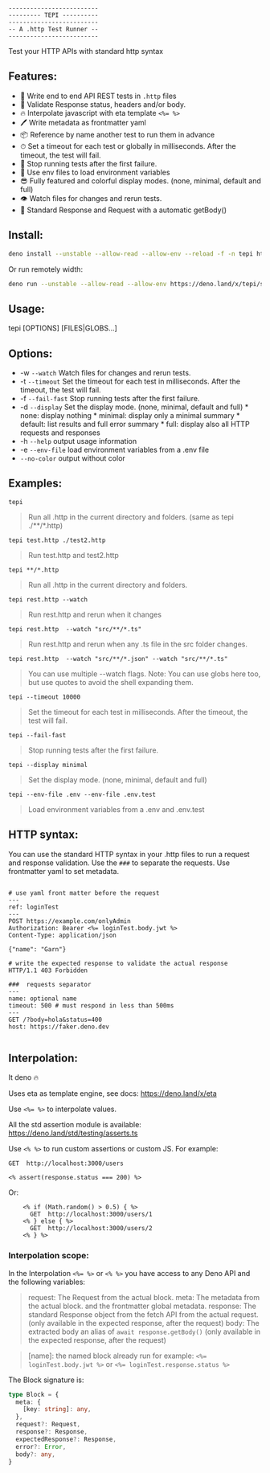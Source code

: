 

```

-------------------------
--------- TEPI ----------
-------------------------
-- A .http Test Runner --
-------------------------

```
Test your HTTP APIs with standard http syntax

## Features:

- 📝  Write end to end API REST tests in `.http` files
- 🔎  Validate Response status, headers and/or body.
- 🔥  Interpolate javascript with eta template `<%= %>`
- 🖊   Write metadata as frontmatter yaml
- 📦  Reference by name another test to run them in advance
- ⏱   Set a timeout for each test or globally in milliseconds. After the timeout, the test will fail.
- 🚨  Stop running tests after the first failure.
- 🔋  Use env files to load environment variables
- 😎  Fully featured and colorful display modes. (none, minimal, default and full)
- 👁   Watch files for changes and rerun tests.
- 🍯  Standard Response and Request with a automatic getBody()


## Install:


```bash
deno install --unstable --allow-read --allow-env --reload -f -n tepi https://deno.land/x/tepi/src/cli.ts
```

Or run remotely width:

```bash
deno run --unstable --allow-read --allow-env https://deno.land/x/tepi/src/cli.ts
```

## Usage:

tepi [OPTIONS] [FILES|GLOBS...]

## Options:

* -w `--watch`         Watch files for changes and rerun tests.
* -t `--timeout`       Set the timeout for each test in milliseconds. After the timeout, the test will fail.
* -f `--fail-fast`     Stop running tests after the first failure.
* -d `--display`       Set the display mode. (none, minimal, default and full)
         *  none: display nothing
         *  minimal: display only a minimal summary
         *  default: list results and full error summary
         *  full: display also all HTTP requests and responses
* -h `--help`          output usage information
* -e `--env-file`     load environment variables from a .env file
*    `--no-color`     output without color

## Examples:

`tepi`
> Run all .http in the current directory and folders. (same as tepi ./**/*.http)

`tepi test.http ./test2.http`
> Run test.http and test2.http


`tepi **/*.http`
> Run all .http in the current directory and folders.


`tepi rest.http --watch`
> Run rest.http and rerun when it changes



`tepi rest.http  --watch "src/**/*.ts"`
> Run rest.http and rerun when any .ts file in the src folder changes.


`tepi rest.http  --watch "src/**/*.json" --watch "src/**/*.ts"`
> You can use multiple --watch flags.
> Note: You can use globs here too, but use quotes to avoid the shell expanding them.

`tepi --timeout 10000`
> Set the timeout for each test in milliseconds. After the timeout, the test will fail.

`tepi --fail-fast`
> Stop running tests after the first failure.

`tepi --display minimal`
> Set the display mode. (none, minimal, default and full)

`tepi --env-file .env --env-file .env.test`
> Load environment variables from a .env and .env.test


## HTTP syntax:

You can use the standard HTTP syntax in your .http files to run a request and response validation.
Use the `###` to separate the requests.
Use frontmatter yaml to set metadata.



```

# use yaml front matter before the request
---
ref: loginTest
---
POST https://example.com/onlyAdmin
Authorization: Bearer <%= loginTest.body.jwt %>
Content-Type: application/json

{"name": "Garn"}

# write the expected response to validate the actual response
HTTP/1.1 403 Forbidden

###  requests separator
---
name: optional name
timeout: 500 # must respond in less than 500ms
---
GET /?body=hola&status=400
host: https://faker.deno.dev


```

## Interpolation:

It deno 🔥

Uses eta as template engine, see docs:
https://deno.land/x/eta

Use `<%= %>` to interpolate values.

All the std assertion module is available:
https://deno.land/std/testing/asserts.ts


Use `<% %>` to run custom assertions or custom JS.
For example:

```
GET  http://localhost:3000/users

<% assert(response.status === 200) %>

```
Or:

```
    <% if (Math.random() > 0.5) { %>
      GET  http://localhost:3000/users/1
    <% } else { %>
      GET  http://localhost:3000/users/2
    <% } %>

```


### Interpolation scope:
In the Interpolation `<%= %>` or `<% %>` you have access to any Deno API and the following variables:
> request: The Request from the actual block.
> meta: The metadata from the actual block. and the frontmatter global metadata.
> response: The standard Response object from the fetch API from the actual request. (only available in the expected response, after the request)
> body: The extracted body an alias of `await response.getBody()` (only available in the expected response, after the request)

> [name]: the named block already run for example: `<%= loginTest.body.jwt %>` or `<%= loginTest.response.status %>`

The Block signature is:

```ts
type Block = {
  meta: {
    [key: string]: any,
  },
  request?: Request,
  response?: Response,
  expectedResponse?: Response,
  error?: Error,
  body?: any,
}
```
